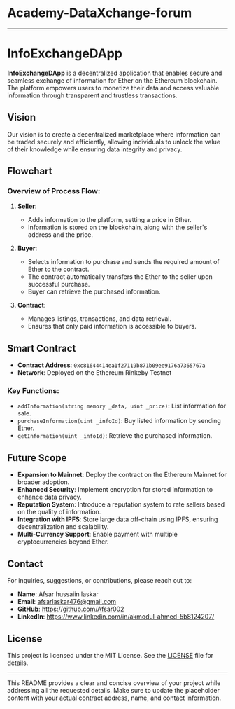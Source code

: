 # Academy-DataXchange-forum
---
# InfoExchangeDApp

**InfoExchangeDApp** is a decentralized application that enables secure and seamless exchange of information for Ether on the Ethereum blockchain. The platform empowers users to monetize their data and access valuable information through transparent and trustless transactions.

## Vision

Our vision is to create a decentralized marketplace where information can be traded securely and efficiently, allowing individuals to unlock the value of their knowledge while ensuring data integrity and privacy.

## Flowchart

### Overview of Process Flow:

1. **Seller**:
   - Adds information to the platform, setting a price in Ether.
   - Information is stored on the blockchain, along with the seller's address and the price.

2. **Buyer**:
   - Selects information to purchase and sends the required amount of Ether to the contract.
   - The contract automatically transfers the Ether to the seller upon successful purchase.
   - Buyer can retrieve the purchased information.

3. **Contract**:
   - Manages listings, transactions, and data retrieval.
   - Ensures that only paid information is accessible to buyers.

## Smart Contract

- **Contract Address**: `0xc81644414ea1f27119b871b09ee9176a7365767a`
- **Network**: Deployed on the Ethereum Rinkeby Testnet

### Key Functions:

- `addInformation(string memory _data, uint _price)`: List information for sale.
- `purchaseInformation(uint _infoId)`: Buy listed information by sending Ether.
- `getInformation(uint _infoId)`: Retrieve the purchased information.

## Future Scope

- **Expansion to Mainnet**: Deploy the contract on the Ethereum Mainnet for broader adoption.
- **Enhanced Security**: Implement encryption for stored information to enhance data privacy.
- **Reputation System**: Introduce a reputation system to rate sellers based on the quality of information.
- **Integration with IPFS**: Store large data off-chain using IPFS, ensuring decentralization and scalability.
- **Multi-Currency Support**: Enable payment with multiple cryptocurrencies beyond Ether.

## Contact

For inquiries, suggestions, or contributions, please reach out to:

- **Name**: Afsar hussaiin laskar
- **Email**: afsarlaskar476@gmail.com
- **GitHub**: https://github.com/Afsar002
- **LinkedIn**: https://www.linkedin.com/in/akmodul-ahmed-5b8124207/

## License

This project is licensed under the MIT License. See the [LICENSE](LICENSE) file for details.

---

This README provides a clear and concise overview of your project while addressing all the requested details. Make sure to update the placeholder content with your actual contract address, name, and contact information.
